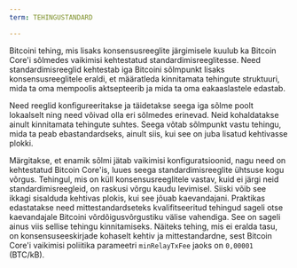 ```yaml
---
term: TEHINGUSTANDARD

---
```

Bitcoini tehing, mis lisaks konsensusreeglite järgimisele kuulub ka Bitcoin Core'i sõlmedes vaikimisi kehtestatud standardimisreeglitesse. Need standardimisreeglid kehtestab iga Bitcoini sõlmpunkt lisaks konsensusreeglitele eraldi, et määratleda kinnitamata tehingute struktuuri, mida ta oma mempoolis aktsepteerib ja mida ta oma eakaaslastele edastab.

Need reeglid konfigureeritakse ja täidetakse seega iga sõlme poolt lokaalselt ning need võivad olla eri sõlmedes erinevad. Neid kohaldatakse ainult kinnitamata tehingute suhtes. Seega võtab sõlmpunkt vastu tehingu, mida ta peab ebastandardseks, ainult siis, kui see on juba lisatud kehtivasse plokki.

Märgitakse, et enamik sõlmi jätab vaikimisi konfiguratsioonid, nagu need on kehtestatud Bitcoin Core'is, luues seega standardimisreeglite ühtsuse kogu võrgus. Tehingul, mis on küll konsensusreeglitele vastav, kuid ei järgi neid standardimisreegleid, on raskusi võrgu kaudu levimisel. Siiski võib see ikkagi sisalduda kehtivas plokis, kui see jõuab kaevandajani. Praktikas edastatakse need mittestandardseteks kvalifitseeritud tehingud sageli otse kaevandajale Bitcoini võrdõigusvõrgustiku välise vahendiga. See on sageli ainus viis sellise tehingu kinnitamiseks. Näiteks tehing, mis ei eralda tasu, on konsensuseeskirjade kohaselt kehtiv ja mittestandardne, sest Bitcoin Core'i vaikimisi poliitika parameetri `minRelayTxFee` jaoks on `0,00001` (BTC/kB).